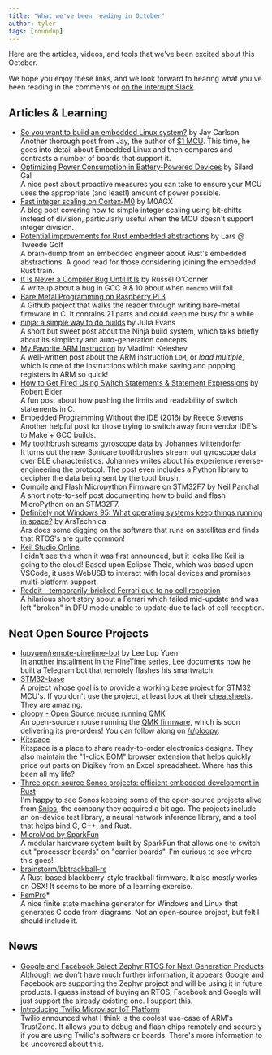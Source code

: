 ```yaml
---
title: "What we've been reading in October"
author: tyler
tags: [roundup]
---
```


<!-- excerpt start -->

Here are the articles, videos, and tools that we've been excited about this
October.

<!-- excerpt end -->

We hope you enjoy these links, and we look forward to hearing what you've been
reading in the comments or
[on the Interrupt Slack](https://interrupt-slack.herokuapp.com/).

## Articles & Learning

- [So you want to build an embedded Linux system?](https://jaycarlson.net/embedded-linux/)
  by Jay Carlson<br>Another thorough post from Jay, the author of
  [$1 MCU](https://jaycarlson.net/microcontrollers/). This time, he goes into
  detail about Embedded Linux and then compares and contrasts a number of boards
  that support it.
- [Optimizing Power Consumption in Battery-Powered Devices](https://embeddedartistry.com/blog/2020/10/26/optimizing-power-consumption-in-battery-powered-devices/)
  by Silard Gal<br>A nice post about proactive measures you can take to ensure
  your MCU uses the appropriate (and least!) amount of power possible.
- [Fast integer scaling on Cortex-M0](https://m0agx.eu/2020/10/04/fast-integer-scaling-on-cortex-m0/)
  by M0AGX<br>A blog post covering how to simple integer scaling using
  bit-shifts instead of division, particularly useful when the MCU doesn't
  support integer division.
- [Potential improvements for Rust embedded abstractions](https://tweedegolf.nl/blog/42/potential-improvements-for-rust-embedded-abstractions)
  by Lars @ Tweede Golf<br>A brain-dump from an embedded engineer about Rust's
  embedded abstractions. A good read for those considering joining the embedded
  Rust train.
- [It Is Never a Compiler Bug Until It Is](http://r6.ca/blog/20200929T023701Z.html)
  by Russel O'Conner<br>A writeup about a bug in GCC 9 & 10 about when `memcmp`
  will fail.
- [Bare Metal Programming on Raspberry Pi 3](https://github.com/bztsrc/raspi3-tutorial)<br>A
  Github project that walks the reader through writing bare-metal firmware in C.
  It contains 21 parts and could keep me busy for a while.
- [ninja: a simple way to do builds](https://jvns.ca/blog/2020/10/26/ninja--a-simple-way-to-do-builds/)
  by Julia Evans<br>A short but sweet post about the Ninja build system, which
  talks briefly about its simplicity and auto-generation concepts.
- [My Favorite ARM Instruction](https://keleshev.com/ldm-my-favorite-arm-instruction/)
  by Vladimir Keleshev<br>A well-written post about the ARM instruction `LDM`,
  or _load multiple_, which is one of the instructions which make saving and
  popping registers in ARM so quick!
- [How to Get Fired Using Switch Statements & Statement Expressions](https://blog.robertelder.org/switch-statements-statement-expressions/)
  by Robert Elder<br>A fun post about how pushing the limits and readability of
  switch statements in C.
- [Embedded Programming Without the IDE (2016)](http://reecestevens.me/blog/2016/07/08/embedded-programming-without-ide/)
  by Reece Stevens<br>Another helpful post for those trying to switch away from
  vendor IDE's to Make + GCC builds.
- [My toothbrush streams gyroscope data](https://blog.johannes-mittendorfer.com/artikel/2020/10/my-toothbrush-streams-gyroscope-data)
  by Johannes Mittendorfer<br>It turns out the new Sonicare toothbrushes stream
  out gyroscope data over BLE characteristics. Johannes writes about his
  experience reverse-engineering the protocol. The post even includes a Python
  library to decipher the data being sent by the toothbrush.
- [Compile and Flash Micropython Firmware on STM32F7](https://neil.computer/notes/how-to-compile-and-flash-micropython-firmware-on-stm32f7/)
  by Neil Panchal<br>A short note-to-self post documenting how to build and
  flash MicroPython on an STM32F7.
- [Definitely not Windows 95: What operating systems keep things running in space?](https://arstechnica.com/features/2020/10/the-space-operating-systems-booting-up-where-no-one-has-gone-before/)
  by ArsTechnica<br>Ars does some digging on the software that runs on
  satellites and finds that RTOS's are quite common!
- [Keil Studio Online](https://os.mbed.com/keil/)<br>I didn't see this when it
  was first announced, but it looks like Keil is going to the cloud! Based upon
  Eclipse Theia, which was based upon VSCode, it uses WebUSB to interact with
  local devices and promises multi-platform support.
- [Reddit - temporarily-bricked Ferrari due to no cell reception](https://old.reddit.com/r/Justrolledintotheshop/comments/j914fh/dude_comes_straight_from_the_dealership_for_a/)<br>A
  hilarious short story about a Ferrari which failed mid-update and was left
  "broken" in DFU mode unable to update due to lack of cell reception.

## Neat Open Source Projects

- [lupyuen/remote-pinetime-bot](https://github.com/lupyuen/remote-pinetime-bot)
  by Lee Lup Yuen<br>In another installment in the PineTime series, Lee
  documents how he built a Telegram bot that remotely flashes his smartwatch.
- [STM32-base](https://stm32-base.org/)<br>A project whose goal is to provide a
  working base project for STM32 MCU's. If you don't use the project, at least
  look at their [cheatsheets](https://stm32-base.org/cheatsheets/). They are
  amazing.
- [ploopy - Open Source mouse running QMK](https://www.ploopy.co/mouse)<br>An
  open-source mouse running the [QMK firmware](https://docs.qmk.fm/#/), which is
  soon delivering its pre-orders! You can follow along on
  [/r/ploopy](https://old.reddit.com/r/ploopy/).
- [Kitspace](https://kitspace.org/)<br>Kitspace is a place to share
  ready-to-order electronics designs. They also maintain the "1-click BOM"
  browser extension that helps quickly price out parts on Digikey from an Excel
  spreadsheet. Where has this been all my life?
- [Three open source Sonos projects: efficient embedded development in Rust ](https://tech-blog.sonos.com/posts/three-open-source-sonos-projects-in-rust/)<br>I'm
  happy to see Sonos keeping some of the open-source projects alive from
  [Snips](https://snips.ai/), the company they acquired a bit ago. The projects
  include an on-device test library, a neural network inference library, and a
  tool that helps bind C, C++, and Rust.
- [MicroMod by SparkFun](https://www.sparkfun.com/pages/micromod)<br>A modular
  hardware system built by SparkFun that allows one to switch out "processor
  boards" on "carrier boards". I'm curious to see where this goes!
- [brainstorm/bbtrackball-rs](https://github.com/brainstorm/bbtrackball-rs)<br>A
  Rust-based blackberry-style trackball firmware. It also mostly works on OSX!
  It seems to be more of a learning exercise.
- [FsmPro](https://www.fsmpro.io/#feature-area)\*<br>A nice finite state machine
  generator for Windows and Linux that generates C code from diagrams. Not an
  open-source project, but felt I should include it.

## News

- [Google and Facebook Select Zephyr RTOS for Next Generation Products](https://www.zephyrproject.org/google-and-facebook-select-zephyr-rtos-for-next-generation-products/)<br>Although
  we don't have much further information, it appears Google and Facebook are
  supporting the Zephyr project and will be using it in future products. I guess
  instead of buying an RTOS, Facebook and Google will just support the already
  existing one. I support this.
- [Introducing Twilio Microvisor IoT Platform](https://www.twilio.com/blog/introducing-microvisor)<br>Twilio
  announced what I think is the coolest use-case of ARM's TrustZone. It allows
  you to debug and flash chips remotely and securely if you are using Twilio's
  software or boards. There's more information to be uncovered about this.
